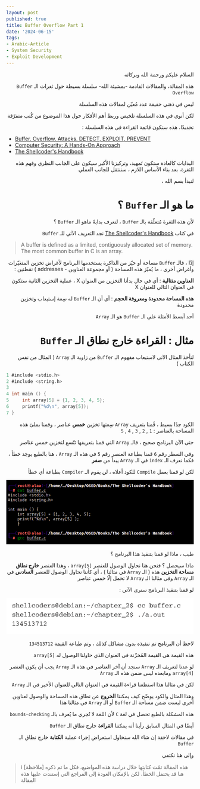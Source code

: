 ```yaml
---
layout: post
published: true
title: Buffer Overflow Part 1
date: '2024-06-15'
tags:
- Arabic-Article
- System Security
- Exploit Development
---
```


<div dir="rtl" markdown="1">

السلام عليكم ورحمة الله وبركاته 

هذه المقالة، والمقالات القادمة -بمشيئة الله- سلسلة بسيطة حول ثغرات الـ `Buffer Overflow` 

ليس في ذهني حقيقة عدد مُعيّن لمقالات هذه السلسلة 

لكن أنوي في هذه السلسلة تلخيص وربط أهم الأفكار حول هذا الموضوع من كُتب متفرّقة 

تحديدًا، هذه ستكون قائمة القراءة في هذه السلسلة : 


</div> 

- [Buffer. Overflow. Attacks. DETECT, EXPLOIT, PREVENT](https://a.co/d/fTPXdb6)
- [Computer Security: A Hands-On Approach](https://a.co/d/8n1K5hR)
- [The Shellcoder's Handbook](https://amzn.eu/d/e5ihS4i)


<div dir="rtl" markdown="1">
البدايات كالعادة ستكون تَمهيد، وتركيزنا الأكبر سيكون على الجانب النظري وفهم هذه الثغرة، بعد بناء الأساس اللازم ، سننتقل للجانب العملي 

لنبدأ بسم الله ، 

# ما هو الـ `Buffer` ؟ 
لأن هذه الثغرة مُتعلّقة بالـ `Buffer` ، لنعرف بدايةً ماهو الـ `Buffer` ؟ 

في كتاب [The Shellcoder's Handbook](https://amzn.eu/d/e5ihS4i) نجد التعريف الآتي للـ `Buffer` 

</div>

> A buffer is defined as a limited, contiguously allocated set of memory. The most common buffer in C is an array.



<div dir="rtl" markdown="1">

إذًا ، فالـ `Buffer` مساحة أو حيّز من الذاكرة يستخدمها البرنامج لأغراض تخزين المتغيّرات وأغراض أخرى ، ما يُميّز هذه المساحة ( أو مجموعة العناوين - addresses ) نقطتين : 

**العناوين متتالية** : أي في حال بدأنا التخزين من العنوان X ، عملية التخزين الثانية ستكون في العنوان التالي للعنوان X 

**هذه المساحة محدودة ومعروفة الحجم** : أي أن الـ `Buffer` له سِعة إستيعاب وتخزين محدودة 

أحد أبسط الأمثلة على الـ `Buffer` هو الـ `Array` 

# مثال : القراءة خارج نطاق الـ `Buffer`

لنأخذ المثال الآتي لاستيعاب مفهوم الـ `Buffer` من زاوية الـ `Array` ( المثال من نفس الكتاب )

</div>


```c
1 #include <stdio.h>
2 #include <string.h>
3 
4 int main () {
5     int array[5] = {1, 2, 3, 4, 5};
6     printf("%d\n", array[5]);
7 }
```

<div dir="rtl" markdown="1">

الكود جدًا بسيط ، قُمنا بتعريف `Array` سِعتها تخزين **خمس** عناصر ، وقمنا بملئ هذه المساحة بالعناصر : `1` , `2` , `3` , `4` , `5`

حتى الآن البرنامج صحيح ، فالـ `Array` التي قمنا بتعريفها تَتّسع لتخزين خمس عناصر 

وفي السطر رقم `6` قمنا بطباعة العنصر رقم `5` في هذه الـ `Array` ، هنا بالطبع يوجد خطأ ، فكما نعرف الـ `index` في الـ `Array` يبدأ من **صفر**

لكن لو قمنا بعمل `Compile` للكود أعلاه ، لن يقوم الـ `Compiler` بطباعة أي خطأ 

![1](https://raw.githubusercontent.com/0xb1tByte/0xb1tbyte.github.io/master/assets/media/BufferOverflow//1.png)


طيب ، ماذا لو قمنا بتنفيذ هذا البرنامج ؟ 

ماذا سيحصل ؟ فنحن هنا نحاول الوصول للعنصر `array[5]` ، وهذا العنصر **خارج نطاق مساحة التخزين** هذه ( الـ `Array` في مثالنا ) ، أي كأننا نحاول الوصول للعنصر **السادس** في الـ `Array` وفي مثالنا الـ `Array` لا تحمل إلّا خمس عناصر 

لو قمنا بتنفيذ البرنامج سنرى الآتي : 

![1](https://raw.githubusercontent.com/0xb1tByte/0xb1tbyte.github.io/master/assets/media/BufferOverflow//2.png)

لاحظ أن البرنامج تم تنفيذه بدون مشاكل كذلك ، وتم طباعة القيمة `134513712`

هذه القيمة هي القيمة المُخزّنة في العنوان الذي حاولنا الوصول له `array[5]`  

لو عدنا لتعريف الـ `Array` سنجد أن آخر العناصر في هذه الـ `Array` يجب أن يكون العنصر `array[4]` ومابعده ليس ضمن هذه الـ `Array`

لكن في مثالنا هذا استطعنا قراءة القيمة في العنوان التالي للعنوان الأخير في الـ `Array` 

وهذا المثال والكود يوضّح كيف يمكننا **الخروج** عن نطاق هذه المساحة والوصول لعناوين أخرى ليست ضمن مساحة الـ `Buffer` أو الـ `Array` في مثالنا هذا

هذه المشكلة بالطبع تحصل في لغة `C` لأن اللغة لا تُجري ما يُعرف بالـ `bounds-checking`  

أيضًا في المثال السابق رأينا أنه يمكننا **القراءة** خارج نطاق الـ `Buffer` 

في مقالات لاحقة إن شاء الله سنحاول استعراض إجراء عملية **الكتابة** خارج نطاق الـ `Buffer` 

وإلى هنا نكتفي 



</div>

> ℹ️ [ملاحظة]
> هذه المقالة تمّت كتابتها خلال دراسة هذه المواضيع، فكل ما تم ذكره هنا قد يحتمل الخطأ، لكن بالإمكان العودة إلى المراجع التي إستندت عليها هذه المقالة 
